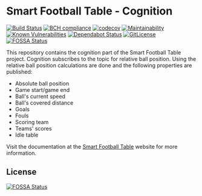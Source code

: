 # Smart Football Table - Cognition

[![Build Status](https://travis-ci.org/smart-football-table/smart-football-table-cognition.svg?branch=master)](https://travis-ci.org/smart-football-table/smart-football-table-cognition)
[![BCH compliance](https://bettercodehub.com/edge/badge/smart-football-table/smart-football-table-cognition?branch=master)](https://bettercodehub.com/)
[![codecov](https://codecov.io/gh/smart-football-table/smart-football-table-cognition/branch/master/graph/badge.svg)](https://codecov.io/gh/smart-football-table/smart-football-table-cognition)
[![Maintainability](https://api.codeclimate.com/v1/badges/448ac668cd07bdea8577/maintainability)](https://codeclimate.com/github/smart-football-table/smart-football-table-cognition/maintainability)
[![Known Vulnerabilities](https://snyk.io/test/github/smart-football-table/smart-football-table-cognition/badge.svg?targetFile=pom.xml)](https://snyk.io/test/github/smart-football-table/smart-football-table-cognition?targetFile=pom.xml)
[![Dependabot Status](https://api.dependabot.com/badges/status?host=github&repo=smart-football-table/smart-football-table-cognition)](https://dependabot.com)
[![GitLicense](https://gitlicense.com/badge/smart-football-table/smart-football-table-cognition)](https://gitlicense.com/license/smart-football-table/smart-football-table-cognition)
[![FOSSA Status](https://app.fossa.com/api/projects/git%2Bgithub.com%2Fsmart-football-table%2Fsmart-football-table-cognition.svg?type=shield)](https://app.fossa.com/projects/git%2Bgithub.com%2Fsmart-football-table%2Fsmart-football-table-cognition?ref=badge_shield)

This repository contains the cognition part of the Smart Football Table project. Cognition subscribes to the topic for relative ball position. Using the relative ball position calculations are done and the following properties are published: 

- Absolute ball position
- Game start/game end
- Ball's current speed
- Ball's covered distance
- Goals
- Fouls
- Scoring team
- Teams' scores
- Idle table

Visit the documentation at the [Smart Football Table](https://smart-football-table.github.io/services/ball-cognition/) website for more information.



## License
[![FOSSA Status](https://app.fossa.com/api/projects/git%2Bgithub.com%2Fsmart-football-table%2Fsmart-football-table-cognition.svg?type=large)](https://app.fossa.com/projects/git%2Bgithub.com%2Fsmart-football-table%2Fsmart-football-table-cognition?ref=badge_large)